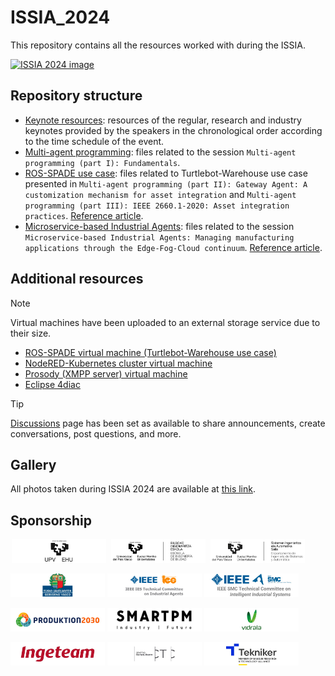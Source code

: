 # ISSIA_2024

This repository contains all the resources worked with during the ISSIA. 

[![ISSIA 2024 image](https://github.com/GCIS-UPV-EHU/ISSIA_2024/blob/main/images/image_ISSIA_2024.png)](https://www.ehu.eus/es/web/isa/issia-2024)

## Repository structure

- [Keynote resources](https://github.com/GCIS-UPV-EHU/ISSIA_2024/tree/main/keynote_resources): resources of the regular, research and industry keynotes provided by the speakers in the chronological order according to the time schedule of the event.
- [Multi-agent programming](https://github.com/GCIS-UPV-EHU/ISSIA_2024/tree/main/multi_agent_programming): files related to the session `Multi-agent programming (part I): Fundamentals`.
- [ROS-SPADE use case](https://github.com/GCIS-UPV-EHU/ISSIA_2024/tree/main/ros_spade_use_case): files related to Turtlebot-Warehouse use case presented in `Multi-agent programming (part II): Gateway Agent: A customization mechanism for asset integration` and `Multi-agent programming (part III): IEEE 2660.1-2020: Asset integration practices`. [Reference article](https://doi.org/10.1016/j.compind.2023.103859).
- [Microservice-based Industrial Agents](https://github.com/GCIS-UPV-EHU/ISSIA_2024/tree/main/microservice_based_industrial_agents): files related to the session `Microservice-based Industrial Agents: Managing manufacturing applications through the Edge-Fog-Cloud continuum`. [Reference article](https://doi.org/10.1016/j.future.2024.03.053).

## Additional resources

> [!NOTE]
> Virtual machines have been uploaded to an external storage service due to their size.

- [ROS-SPADE virtual machine (Turtlebot-Warehouse use case)](https://upvehueus-my.sharepoint.com/:u:/g/personal/aintzane_armentia_ehu_eus/EWdgaNVAHkJGnwb53DGHnhABbAQevAm58c8_MC9VbzQRAA?e=VmQPys)
- [NodeRED-Kubernetes cluster virtual machine](https://upvehueus-my.sharepoint.com/:u:/g/personal/aintzane_armentia_ehu_eus/EY-w9F3VoTxMs9CW_FSA5gYBA-FT5B4OKl0zBMkG7dMkNw?e=j7gHNQ)
- [Prosody (XMPP server) virtual machine](https://upvehueus-my.sharepoint.com/:u:/g/personal/aintzane_armentia_ehu_eus/EW9ZPY1C8ZhBvy3jdNVN3RIBsuuZ11p-v4EL-13LiV6-PA?e=spkKnE)
- [Eclipse 4diac](https://upvehueus-my.sharepoint.com/:f:/g/personal/aintzane_armentia_ehu_eus/EqEXteC_KdNLnC5wAg1pRHgB-6yU80s_omYuH3qq3iTLnA?e=Wn0gi6)

> [!TIP]
> [Discussions](https://github.com/GCIS-UPV-EHU/ISSIA_2024/discussions) page has been set as available to share announcements, create conversations, post questions, and more.

## Gallery

All photos taken during ISSIA 2024 are available at [this link](https://upvehueus-my.sharepoint.com/:f:/g/personal/aintzane_armentia_ehu_eus/EipwA5SWT65LlN8PAOepk8IBiqlgidukecfBh9go3OD4hg?e=pc8CVl).

## Sponsorship

<p>
    <img src="images/ISSIA-2024%20-%20Sponsors%20-%20EHU.png" width="30%" hspace="2">
    <img src="images/ISSIA-2024%20-%20Sponsors%20-%20EIB.png" width="30%" hspace="2">
    <img src="images/ISSIA-2024%20-%20Sponsors%20-%20DISA.png" width="30%" hspace="2">
</p>

<p>
    <img src="images/ISSIA-2024%20-%20Sponsors%20-%20GB.png" width="30%" >
    <img src="images/ISSIA-2024%20-%20Sponsors%20-%20IEEE-IES.png" width="30%" >
    <img src="images/ISSIA-2024%20-%20Sponsors%20-%20IEEE-SMC.png" width="30%" >
</p>

<p>
    <img src="images/ISSIA-2024%20-%20Sponsors%20-%20Produktion2030.png" width="30%" >
    <img src="images/ISSIA-2024%20-%20Sponsors%20-%20SMARTPM.png" width="30%" >
    <img src="images/ISSIA-2024%20-%20Sponsors%20-%20Vidrala.png" width="30%" >
</p>

<p>
    <img src="images/ISSIA-2024%20-%20Sponsors%20-%20Ingeteam.png" width="30%" >
    <img src="images/ISSIA-2024%20-%20Sponsors%20-%20CTC.png" width="30%" >
    <img src="images/ISSIA-2024%20-%20Sponsors%20-%20Tekniker.png" width="30%" >
</p>


